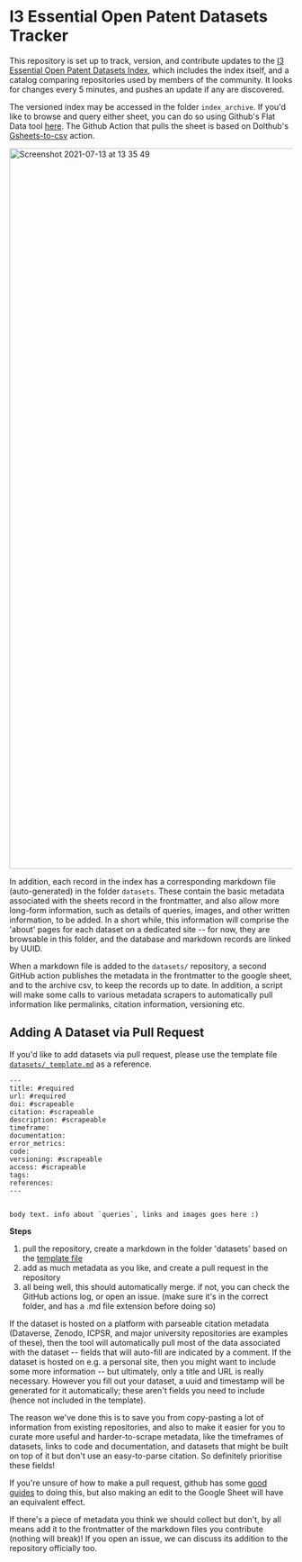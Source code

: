 # I3 Essential Open Patent Datasets Tracker

This repository is set up to track, version, and contribute updates to the [I3 Essential Open Patent Datasets Index](https://docs.google.com/spreadsheets/d/1bdyhGrj0oNz-_qW3Rv2GNGqhZZ73rgj-DYWePLA_1Ms/edit#gid=1389884911), which includes the index itself, and a catalog comparing repositories used by members of the community. It looks for changes every 5 minutes, and pushes an update if any are discovered.

The versioned index may be accessed in the folder `index_archive`. If you'd like to browse and query either sheet, you can do so using Github's Flat Data tool [here](https://flatgithub.com/Innovation-Information-Initiative/Dataset-Index-Sheet-Tracker?filename=index_archive%2FOpen_Patent_Datsets.csv&filters=&sha=50624ec98ff61d670b75aa9f9206650395bc624b&sort=Title%2Casc&stickyColumnName=Title). The Github Action that pulls the sheet is based on Dolthub's [Gsheets-to-csv](https://github.com/dolthub/gsheets-to-csv) action.

<img width="1280" alt="Screenshot 2021-07-13 at 13 35 49" src="https://user-images.githubusercontent.com/16444898/125452541-3ca1ac05-16b8-4fa3-8b21-beee9b6db01b.png">

In addition, each record in the index has a corresponding markdown file (auto-generated) in the folder `datasets`. These contain the basic metadata associated with the sheets record in the frontmatter, and also allow more long-form information, such as details of queries, images, and other written information, to be added. In a short while, this information will comprise the 'about' pages for each dataset on a dedicated site -- for now, they are browsable in this folder, and the database and markdown records are linked by UUID.

When a markdown file is added to the `datasets/` repository, a second GitHub action publishes the metadata in the frontmatter to the google sheet, and to the archive csv, to keep the records up to date. In addition, a script will make some calls to various metadata scrapers to automatically pull information like permalinks, citation information, versioning etc. 

## Adding A Dataset via Pull Request

If you'd like to add datasets via pull request, please use the template file [`datasets/_template.md`](datasets/_template.md) as a reference.

```
---
title: #required
url: #required
doi: #scrapeable
citation: #scrapeable
description: #scrapeable
timeframe:
documentation:
error_metrics:
code:
versioning: #scrapeable
access: #scrapeable
tags:
references:
---


body text. info about `queries`, links and images goes here :)
```

**Steps**

1. pull the repository, create a markdown in the folder 'datasets' based on the [template file](datasets/_template.md) 
2. add as much metadata as you like, and create a pull request in the repository
3. all being well, this should automatically merge. if not, you can check the GitHub actions log, or open an issue. (make sure it's in the correct folder, and has a .md file extension before doing so)

If the dataset is hosted on a platform with parseable citation metadata (Dataverse, Zenodo, ICPSR, and major university repositories are examples of these), then the tool will automatically pull most of the data associated with the dataset -- fields that will auto-fill are indicated by a comment. If the dataset is hosted on e.g. a personal site, then you might want to include some more information -- but ultimately, only a title and URL is really necessary. However you fill out your dataset, a uuid and timestamp will be generated for it automatically; these aren't fields you need to include (hence not included in the template).

The reason we've done this is to save you from copy-pasting a lot of information from existing repositories, and also to make it easier for you to curate more useful and harder-to-scrape metadata, like the timeframes of datasets, links to code and documentation, and datasets that might be built on top of it but don't use an easy-to-parse citation. So definitely prioritise these fields!

If you're unsure of how to make a pull request, github has some [good guides](https://docs.github.com/en/github/collaborating-with-pull-requests/proposing-changes-to-your-work-with-pull-requests/creating-a-pull-request) to doing this, but also making an edit to the Google Sheet will have an equivalent effect.

If there's a piece of metadata you think we should collect but don't, by all means add it to the frontmatter of the markdown files you contribute (nothing will break)! If you open an issue, we can discuss its addition to the repository officially too.